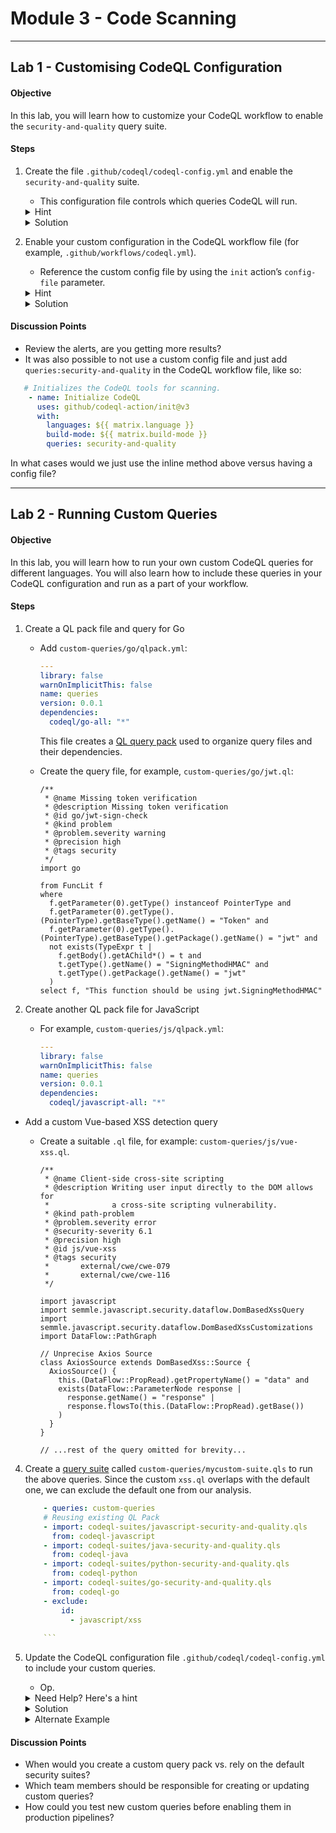 # Module 3 - Code Scanning

---

## Lab 1 - Customising CodeQL Configuration

#### Objective
In this lab, you will learn how to customize your CodeQL workflow to enable the `security-and-quality` query suite.

#### Steps

1. Create the file `.github/codeql/codeql-config.yml` and enable the `security-and-quality` suite.
   - This configuration file controls which queries CodeQL will run.

   <details>
     <summary>Hint</summary>

     A configuration file contains a `queries` key where you can specify additional queries as follows:

     ```yaml
     name: "My CodeQL config"
     queries:
       - uses: <insert your query suite>
     ```
   </details>

   <details>
     <summary>Solution</summary>

     ```yaml
     name: "My CodeQL config"
     queries:
       - uses: security-and-quality
     ```
   </details>

2. Enable your custom configuration in the CodeQL workflow file (for example, `.github/workflows/codeql.yml`).  
   - Reference the custom config file by using the `init` action’s `config-file` parameter.

   <details>
     <summary>Hint</summary>
      
     ```yaml
     - name: Initialize CodeQL
       uses: github/codeql-action/init@v3
       with:
         languages: ${{ matrix.language }}
         build-mode: ${{ matrix.build-mode }}
         config-file: ./.github/codeql/codeql-config.yml
     ```
   </details>

   <details>
     <summary>Solution</summary>

     ```yaml
     name: "CodeQL"
     on:
       push:
         branches: [ "main" ]
       pull_request:
         branches: [ "main" ]
     jobs:
       analyze:
         runs-on: ubuntu-latest
         steps:
           - name: Checkout repository
             uses: actions/checkout@v2

           - name: Initialize CodeQL
             uses: github/codeql-action/init@v2
             with:
               languages: js,go
               config-file: ./.github/codeql/codeql-config.yml

           - name: Perform CodeQL Analysis
             uses: github/codeql-action/analyze@v2
     ```
   </details>

#### Discussion Points
- Review the alerts, are you getting more results?
- It was also possible to not use a custom config file and just add `queries:security-and-quality` in the CodeQL workflow file, like so:

```yaml
   # Initializes the CodeQL tools for scanning.
    - name: Initialize CodeQL
      uses: github/codeql-action/init@v3
      with:
        languages: ${{ matrix.language }}
        build-mode: ${{ matrix.build-mode }}
        queries: security-and-quality
```
In what cases would we just use the inline method above versus having a config file?

---

## Lab 2 - Running Custom Queries

#### Objective
In this lab, you will learn how to run your own custom CodeQL queries for different languages. You will also learn how to include these queries in your CodeQL configuration and run as a part of your workflow.

#### Steps

1. Create a QL pack file and query for Go  
   - Add `custom-queries/go/qlpack.yml`:
     ```yaml
     ---
     library: false
     warnOnImplicitThis: false
     name: queries
     version: 0.0.1
     dependencies:
       codeql/go-all: "*"
     ```
     This file creates a [QL query pack](https://help.semmle.com/codeql/codeql-cli/reference/qlpack-overview.html) used to organize query files and their dependencies.

   - Create the query file, for example, `custom-queries/go/jwt.ql`:

     ```ql
     /**
      * @name Missing token verification
      * @description Missing token verification
      * @id go/jwt-sign-check
      * @kind problem
      * @problem.severity warning
      * @precision high
      * @tags security
      */
     import go

     from FuncLit f
     where
       f.getParameter(0).getType() instanceof PointerType and
       f.getParameter(0).getType().(PointerType).getBaseType().getName() = "Token" and
       f.getParameter(0).getType().(PointerType).getBaseType().getPackage().getName() = "jwt" and
       not exists(TypeExpr t |
         f.getBody().getAChild*() = t and
         t.getType().getName() = "SigningMethodHMAC" and
         t.getType().getPackage().getName() = "jwt"
       )
     select f, "This function should be using jwt.SigningMethodHMAC"
     ```

2. Create another QL pack file for JavaScript 
   - For example, `custom-queries/js/qlpack.yml`:

     ```yaml
     ---
     library: false
     warnOnImplicitThis: false
     name: queries
     version: 0.0.1
     dependencies:
       codeql/javascript-all: "*"
     ```

- Add a custom Vue-based XSS detection query
   - Create a suitable `.ql` file, for example: `custom-queries/js/vue-xss.ql`.

     ```ql
     /**
      * @name Client-side cross-site scripting
      * @description Writing user input directly to the DOM allows for
      *              a cross-site scripting vulnerability.
      * @kind path-problem
      * @problem.severity error
      * @security-severity 6.1
      * @precision high
      * @id js/vue-xss
      * @tags security
      *       external/cwe/cwe-079
      *       external/cwe/cwe-116
      */

     import javascript
     import semmle.javascript.security.dataflow.DomBasedXssQuery
     import semmle.javascript.security.dataflow.DomBasedXssCustomizations
     import DataFlow::PathGraph

     // Unprecise Axios Source
     class AxiosSource extends DomBasedXss::Source {
       AxiosSource() {
         this.(DataFlow::PropRead).getPropertyName() = "data" and
         exists(DataFlow::ParameterNode response |
           response.getName() = "response" |
           response.flowsTo(this.(DataFlow::PropRead).getBase())
         )
       }
     }

     // ...rest of the query omitted for brevity...
     ```

4. Create a [query suite](https://codeql.github.com/docs/codeql-cli/creating-codeql-query-suites/) called `custom-queries/mycustom-suite.qls` to run the above queries. Since the custom `xss.ql` overlaps with the default one, we can exclude the default one from our analysis.

   ```yaml
       - queries: custom-queries
       # Reusing existing QL Pack
       - import: codeql-suites/javascript-security-and-quality.qls
         from: codeql-javascript
       - import: codeql-suites/java-security-and-quality.qls
         from: codeql-java
       - import: codeql-suites/python-security-and-quality.qls
         from: codeql-python
       - import: codeql-suites/go-security-and-quality.qls
         from: codeql-go
       - exclude:
           id:
             - javascript/xss
           
       ```


4. Update the CodeQL configuration file `.github/codeql/codeql-config.yml` to include your custom queries. 
   - Op.

   <details>
     <summary>Need Help? Here's a hint</summary>

     The `uses` key supports paths relative to your repository. You can also disable the default queries using `disable-default-queries: true` if you want full control.
   </details>

   <details>
     <summary>Solution</summary>

     ```yaml
     name: "My CodeQL config"

     disable-default-queries: true

     queries:
       - uses: security-and-quality
       - uses: ./custom-queries/code-scanning.qls
       - uses: ./custom-queries/go/jwt.ql

     paths-ignore:
       - '**/test/**'
     ```
   </details>

   <details>
     <summary>Alternate Example</summary>

     <details>
       <summary>Solution</summary>

       ```yaml
       - queries: 
       # Reusing existing QL Pack
       - import: codeql-suites/javascript-security-and-quality.qls
         from: codeql-javascript
       - import: codeql-suites/java-security-and-quality.qls
         from: codeql-java
       - import: codeql-suites/python-security-and-quality.qls
         from: codeql-python
       - import: codeql-suites/go-security-and-quality.qls
         from: codeql-go
       - exclude:
           id:
             - javascript/xss
   
       ```
     </details>
   </details>



#### Discussion Points
- When would you create a custom query pack vs. rely on the default security suites?
- Which team members should be responsible for creating or updating custom queries?
- How could you test new custom queries before enabling them in production pipelines?
